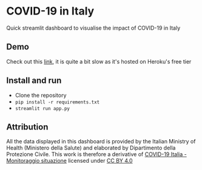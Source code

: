 # COVID-19 in Italy

Quick streamlit dashboard to visualise the impact of COVID-19 in Italy

## Demo

Check out this [link](http://covid19italy.herokuapp.com/), it is quite a bit slow as it's hosted on Heroku's free tier

## Install and run

- Clone the repository
- `pip install -r requirements.txt`
- `streamlit run app.py`

## Attribution

All the data displayed in this dashboard is provided by the Italian Ministry of Health (Ministero della Salute) and elaborated by Dipartimento della Protezione Civile. This work is therefore a derivative of [COVID-19 Italia - Monitoraggio situazione](https://github.com/pcm-dpc/COVID-19) licensed under [CC BY 4.0](https://creativecommons.org/licenses/by/4.0/)
